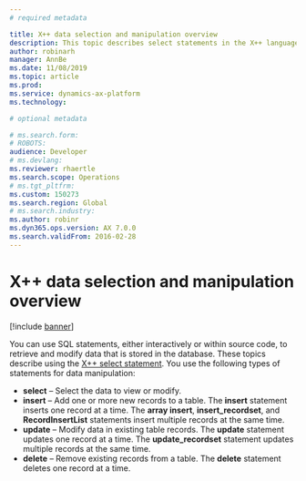 ```yaml
---
# required metadata

title: X++ data selection and manipulation overview
description: This topic describes select statements in the X++ language.
author: robinarh
manager: AnnBe
ms.date: 11/08/2019
ms.topic: article
ms.prod: 
ms.service: dynamics-ax-platform
ms.technology: 

# optional metadata

# ms.search.form: 
# ROBOTS: 
audience: Developer
# ms.devlang: 
ms.reviewer: rhaertle
ms.search.scope: Operations
# ms.tgt_pltfrm: 
ms.custom: 150273
ms.search.region: Global
# ms.search.industry: 
ms.author: robinr
ms.dyn365.ops.version: AX 7.0.0
ms.search.validFrom: 2016-02-28
---
```


# X++ data selection and manipulation overview

[!include [banner](../includes/banner.md)]

You can use SQL statements, either interactively or within source code, to retrieve and modify data that is stored in the database. These topics describe using the [X++ select statement](xpp-select.md). You use the following types of statements for data manipulation:

-   **select** – Select the data to view or modify.
-   **insert** – Add one or more new records to a table. The **insert** statement inserts one record at a time. The **array insert**, **insert\_recordset**, and **RecordInsertList** statements insert multiple records at the same time.
-   **update** – Modify data in existing table records. The **update** statement updates one record at a time. The **update\_recordset** statement updates multiple records at the same time.
-   **delete** – Remove existing records from a table. The **delete** statement deletes one record at a time.


